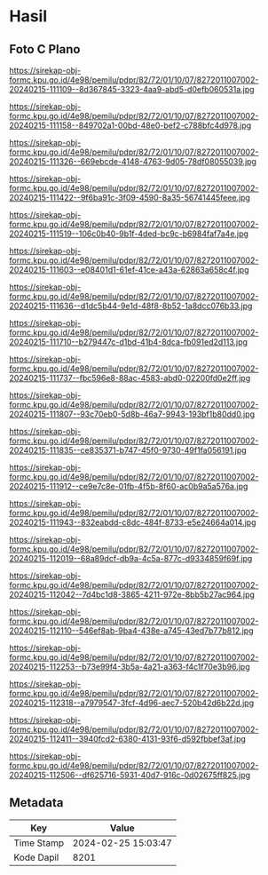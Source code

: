 # Hasil

## Foto C Plano

https://sirekap-obj-formc.kpu.go.id/4e98/pemilu/pdpr/82/72/01/10/07/8272011007002-20240215-111109--8d367845-3323-4aa9-abd5-d0efb060531a.jpg

https://sirekap-obj-formc.kpu.go.id/4e98/pemilu/pdpr/82/72/01/10/07/8272011007002-20240215-111158--849702a1-00bd-48e0-bef2-c788bfc4d978.jpg

https://sirekap-obj-formc.kpu.go.id/4e98/pemilu/pdpr/82/72/01/10/07/8272011007002-20240215-111326--669ebcde-4148-4763-9d05-78df08055039.jpg

https://sirekap-obj-formc.kpu.go.id/4e98/pemilu/pdpr/82/72/01/10/07/8272011007002-20240215-111422--9f6ba91c-3f09-4590-8a35-56741445feee.jpg

https://sirekap-obj-formc.kpu.go.id/4e98/pemilu/pdpr/82/72/01/10/07/8272011007002-20240215-111519--106c0b40-9b1f-4ded-bc9c-b6984faf7a4e.jpg

https://sirekap-obj-formc.kpu.go.id/4e98/pemilu/pdpr/82/72/01/10/07/8272011007002-20240215-111603--e08401d1-61ef-41ce-a43a-62863a658c4f.jpg

https://sirekap-obj-formc.kpu.go.id/4e98/pemilu/pdpr/82/72/01/10/07/8272011007002-20240215-111636--d1dc5b44-9e1d-48f8-8b52-1a8dcc076b33.jpg

https://sirekap-obj-formc.kpu.go.id/4e98/pemilu/pdpr/82/72/01/10/07/8272011007002-20240215-111710--b279447c-d1bd-41b4-8dca-fb091ed2d113.jpg

https://sirekap-obj-formc.kpu.go.id/4e98/pemilu/pdpr/82/72/01/10/07/8272011007002-20240215-111737--fbc596e8-88ac-4583-abd0-02200fd0e2ff.jpg

https://sirekap-obj-formc.kpu.go.id/4e98/pemilu/pdpr/82/72/01/10/07/8272011007002-20240215-111807--93c70eb0-5d8b-46a7-9943-193bf1b80dd0.jpg

https://sirekap-obj-formc.kpu.go.id/4e98/pemilu/pdpr/82/72/01/10/07/8272011007002-20240215-111835--ce835371-b747-45f0-9730-49f1fa056191.jpg

https://sirekap-obj-formc.kpu.go.id/4e98/pemilu/pdpr/82/72/01/10/07/8272011007002-20240215-111912--ce9e7c8e-01fb-4f5b-8f60-ac0b9a5a576a.jpg

https://sirekap-obj-formc.kpu.go.id/4e98/pemilu/pdpr/82/72/01/10/07/8272011007002-20240215-111943--832eabdd-c8dc-484f-8733-e5e24664a014.jpg

https://sirekap-obj-formc.kpu.go.id/4e98/pemilu/pdpr/82/72/01/10/07/8272011007002-20240215-112019--68a89dcf-db9a-4c5a-877c-d9334859f69f.jpg

https://sirekap-obj-formc.kpu.go.id/4e98/pemilu/pdpr/82/72/01/10/07/8272011007002-20240215-112042--7d4bc1d8-3865-4211-972e-8bb5b27ac964.jpg

https://sirekap-obj-formc.kpu.go.id/4e98/pemilu/pdpr/82/72/01/10/07/8272011007002-20240215-112110--546ef8ab-9ba4-438e-a745-43ed7b77b812.jpg

https://sirekap-obj-formc.kpu.go.id/4e98/pemilu/pdpr/82/72/01/10/07/8272011007002-20240215-112253--b73e99f4-3b5a-4a21-a363-f4c1f70e3b96.jpg

https://sirekap-obj-formc.kpu.go.id/4e98/pemilu/pdpr/82/72/01/10/07/8272011007002-20240215-112318--a7979547-3fcf-4d96-aec7-520b42d6b22d.jpg

https://sirekap-obj-formc.kpu.go.id/4e98/pemilu/pdpr/82/72/01/10/07/8272011007002-20240215-112411--3940fcd2-6380-4131-93f6-d592fbbef3af.jpg

https://sirekap-obj-formc.kpu.go.id/4e98/pemilu/pdpr/82/72/01/10/07/8272011007002-20240215-112506--df625716-5931-40d7-916c-0d02675ff825.jpg


## Metadata

| Key        | Value               |
| ---------- | ------------------- |
| Time Stamp | 2024-02-25 15:03:47 |
| Kode Dapil | 8201                |



